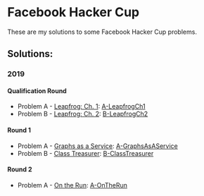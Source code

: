 # Facebook Hacker Cup

These are my solutions to some Facebook Hacker Cup problems.

## Solutions:

### 2019

#### Qualification Round

- Problem A - [Leapfrog: Ch. 1]: [A-LeapfrogCh1]
- Problem B - [Leapfrog: Ch. 2]: [B-LeapfrogCh2]

[Leapfrog: Ch. 1]:https://www.facebook.com/codingcompetitions/hacker-cup/2019/qualification-round/problems/A
[Leapfrog: Ch. 2]:https://www.facebook.com/codingcompetitions/hacker-cup/2019/qualification-round/problems/B

[A-LeapfrogCh1]:2019/QualificationRound/A-LeapfrogCh1.cpp
[B-LeapfrogCh2]:2019/QualificationRound/B-LeapfrogCh2.cpp

#### Round 1

- Problem A - [Graphs as a Service]: [A-GraphsAsAService]
- Problem B - [Class Treasurer]: [B-ClassTreasurer]

[Graphs as a Service]:https://www.facebook.com/codingcompetitions/hacker-cup/2019/round-1/problems/A
[Class Treasurer]:https://www.facebook.com/codingcompetitions/hacker-cup/2019/round-1/problems/B

[A-GraphsAsAService]:2019/Round1/A-GraphsAsAService.cpp
[B-ClassTreasurer]:2019/Round1/B-ClassTreasurer.cpp

#### Round 2

- Problem A - [On the Run]: [A-OnTheRun]

[On the Run]:https://www.facebook.com/codingcompetitions/hacker-cup/2019/round-2/problems/A

[A-OnTheRun]:2019/Round2/A-OnTheRun.cpp

